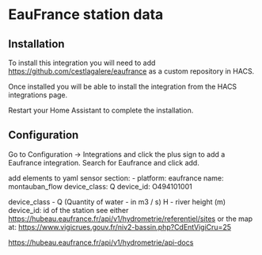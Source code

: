 # EauFrance station data

## Installation

To install this integration you will need to add <https://github.com/cestlagalere/eaufrance> as a custom repository in HACS.

Once installed you will be able to install the integration from the HACS integrations page.

Restart your Home Assistant to complete the installation.

## Configuration

Go to Configuration -> Integrations and click the plus sign to add a Eaufrance integration. Search for Eaufrance and click add.

add elements to yaml sensor section:
  \- platform: eaufrance
    name: montauban_flow
    device_class: Q
    device_id: O494101001

device_class - Q (Quantity of water - in m3 / s) H - river height (m)
device_id: id of the station
see either
<https://hubeau.eaufrance.fr/api/v1/hydrometrie/referentiel/sites>
or the map at:
<https://www.vigicrues.gouv.fr/niv2-bassin.php?CdEntVigiCru=25>

<https://hubeau.eaufrance.fr/api/v1/hydrometrie/api-docs>
